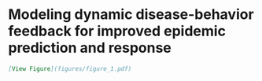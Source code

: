 # Modeling dynamic disease-behavior feedback for improved epidemic prediction and response

```markdown
[View Figure](figures/figure_1.pdf)
```
